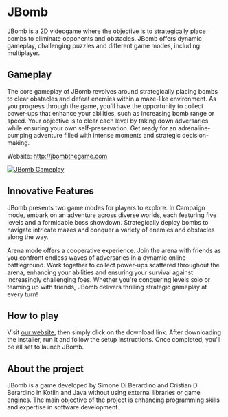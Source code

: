 # JBomb

JBomb is a 2D videogame where the objective is to strategically place bombs to eliminate opponents and obstacles. JBomb offers dynamic gameplay, challenging puzzles and different game modes, including multiplayer.

## Gameplay

The core gameplay of JBomb revolves around strategically placing bombs to clear obstacles and defeat enemies within a maze-like environment. As you progress through the game, you'll have the opportunity to collect power-ups that enhance your abilities, such as increasing bomb range or speed. Your objective is to clear each level by taking down adversaries while ensuring your own self-preservation. Get ready for an adrenaline-pumping adventure filled with intense moments and strategic decision-making.

Website: http://jbombthegame.com

[![JBomb Gameplay](https://img.youtube.com/vi/PmlfRap1ni8/0.jpg)](https://www.youtube.com/watch?v=PmlfRap1ni8)

## Innovative Features

JBomb presents two game modes for players to explore.
In Campaign mode, embark on an adventure across diverse worlds, each featuring five levels and a formidable boss showdown. Strategically deploy bombs to navigate intricate mazes and conquer a variety of enemies and obstacles along the way.

Arena mode offers a cooperative experience. Join the arena with friends as you confront endless waves of adversaries in a dynamic online battleground. Work together to collect power-ups scattered throughout the arena, enhancing your abilities and ensuring your survival against increasingly challenging foes. Whether you're conquering levels solo or teaming up with friends, JBomb delivers thrilling strategic gameplay at every turn!


## How to play

Visit [our website](https://jbombthegame.github.io), then simply click on the download link. After downloading the installer, run it and follow the setup instructions. Once completed, you'll be all set to launch JBomb.

## About the project

JBomb is a game developed by Simone Di Berardino and Cristian Di Berardino in Kotlin and Java without using external libraries or game engines. The main objective of the project is enhancing programming skills and expertise in software development.

